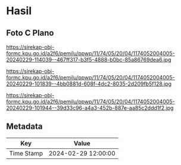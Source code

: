 # Hasil

## Foto C Plano

https://sirekap-obj-formc.kpu.go.id/a2f6/pemilu/ppwp/11/74/05/20/04/1174052004005-20240229-114039--467ff317-b3f5-4888-b0bc-85a86769dea6.jpg

https://sirekap-obj-formc.kpu.go.id/a2f6/pemilu/ppwp/11/74/05/20/04/1174052004005-20240229-101839--4bb0881d-608f-4dc2-8035-2d209fb5f128.jpg

https://sirekap-obj-formc.kpu.go.id/a2f6/pemilu/ppwp/11/74/05/20/04/1174052004005-20240229-101944--39d33c96-a4a3-452b-887e-aa85c2ddd1f2.jpg


## Metadata

| Key        | Value               |
| ---------- | ------------------- |
| Time Stamp | 2024-02-29 12:00:00 |



